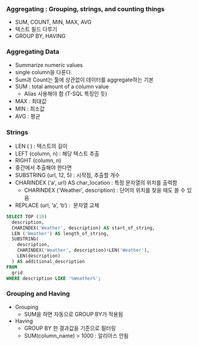 ### Aggregating : Grouping, strings, and counting things
- SUM, COUNT, MIN, MAX, AVG
- 텍스트 필드 다루기
- GROUP BY, HAVING


### Aggregating Data
- Summarize numeric values
- single column을 다룬다.
- Sum과 Count는 툴에 상관없이 데이터를 aggregate하는 기본
- SUM : total amount of a column value
    - Alias 사용해야 함 (T-SQL 특징인 듯)
- MAX : 최대값
- MIN : 최소값
- AVG : 평균


### Strings

- LEN ( ) : 텍스트의 길이
- LEFT (column, n) : 해당 텍스트 추출
- RIGHT (column, n)
- 중간에서 추출해야 한다면
- SUBSTRING (url, 12, 5) : 시작점, 추출할 개수
- CHARINDEX (‘a', url) AS char_location : 특정 문자열의 위치를 출력함
  -   CHARINDEX ('Weather', description) : 단어의 위치를 찾을 때도 쓸 수 있음
- REPLACE (url, ‘a’, ‘b‘) :  문자열 교체

```SQL
SELECT TOP (10)
  description,
  CHARINDEX('Weather', description) AS start_of_string,
  LEN ('Weather') AS length_of_string,
  SUBSTRING(
    description,
    CHARINDEX('Weather', description)+LEN('Weather'),
    LEN(description)
  ) AS additional_description
FROM
  grid
WHERE description LIKE '%Weather%';
```


### Grouping and Having
- Grouping
  - SUM을 하면 자동으로 GROUP BY가 적용됨
- Having
  - GROUP BY 한 결과값을 기준으로 필터링
  - SUM(column_name) > 1000 : 알리아스 안됨
